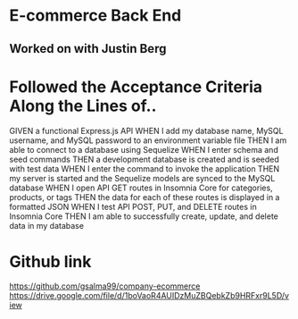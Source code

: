 # E-commerce Back End 

## Worked on with Justin Berg

# Followed the Acceptance Criteria Along the Lines of..
GIVEN a functional Express.js API
WHEN I add my database name, MySQL username, and MySQL password to an environment variable file
THEN I am able to connect to a database using Sequelize
WHEN I enter schema and seed commands
THEN a development database is created and is seeded with test data
WHEN I enter the command to invoke the application
THEN my server is started and the Sequelize models are synced to the MySQL database
WHEN I open API GET routes in Insomnia Core for categories, products, or tags
THEN the data for each of these routes is displayed in a formatted JSON
WHEN I test API POST, PUT, and DELETE routes in Insomnia Core
THEN I am able to successfully create, update, and delete data in my database


# Github link
https://github.com/gsalma99/company-ecommerce
https://drive.google.com/file/d/1boVaoR4AUIDzMuZBQebkZb9HRFxr9L5D/view
